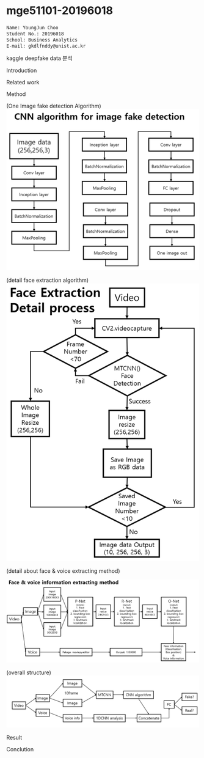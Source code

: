 # mge51101-20196018

```
Name: YoungJun Choo  
Student No.: 20196018  
School: Business Analytics  
E-mail: gkdlfnddy@unist.ac.kr  

```

kaggle deepfake data 분석 

Introduction

Related work

Method


(One Image fake detection Algorithm)
![oneimageAlgorithm](image/oneimageAlgorithm.png)


(detail face extraction algorithm)
![Faceextractiondetail](image/Faceextractiondetail.png)


(detail about face & voice extracting method)

![Faceandvoiceinformationextractingmethod](image/extractingmethod.png)

(overall structure)
![Overallstructure](image/Video분석전체구조.png)

Result

Conclution



